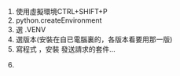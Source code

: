 1. 使用虛擬環境CTRL+SHIFT+P
2. python.createEnvironment
3. 選 .VENV
4. 選版本(安裝在自已電腦裏的，各版本看要用那一版)
5. 寫程式 ，安裝 發送請求的套件…
6. ~~~~
